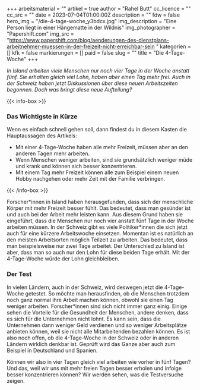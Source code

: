 +++
arbeitsmaterial = ""
artikel = true
author = "Rahel Butt"
cc_licence = ""
cc_src = ""
date = 2023-07-04T01:00:00Z
description = ""
fdw = false
hero_img = "/die-4-tage-woche_y3bdcx.jpg"
img_description = "Eine Person liegt in einer Hängematte in der Wildnis"
img_photographer = "Papershift.com"
img_src = "https://www.papershift.com/blog/aenderungen-des-dienstplans-arbeitnehmer-muessen-in-der-freizeit-nicht-erreichbar-sein "
kategorien = []
kfk = false
markierungen = []
paid = false
slug = ""
title = "Die 4-Tage-Woche"
+++

_In Island arbeiten viele Menschen nur noch vier Tage in der Woche anstatt fünf. Sie erhalten gleich viel Lohn, haben aber einen Tag mehr frei. Auch in der Schweiz haben jetzt Diskussionen über diese neuen Arbeitszeiten begonnen. Doch was bringt diese neue Aufteilung?_

{{< info-box >}} <h3>Das Wichtigste in Kürze</h3>

<p>Wenn es einfach schnell gehen soll, dann findest du in diesem Kasten die Hauptaussagen des Artikels:</p>

<ul>

<li>Mit einer 4-Tage-Woche haben alle mehr Freizeit, müssen aber an den anderen Tagen mehr arbeiten.</li>

<li>Wenn Menschen weniger arbeiten, sind sie grundsätzlich weniger müde und krank und können sich besser konzentrieren.</li>

<li>Mit einem Tag mehr Freizeit können alle zum Beispiel einem neuen Hobby nachgehen oder mehr Zeit mit der Familie verbringen.</li>

</ul> {{< /info-box >}}

Forscher\*innen in Island haben herausgefunden, dass sich der menschliche Körper mit mehr Freizeit besser fühlt. Das bedeutet, dass man gesünder ist und auch bei der Arbeit mehr leisten kann. Aus diesem Grund haben sie eingeführt, dass die Menschen nur noch vier anstatt fünf Tage in der Woche arbeiten müssen. In der Schweiz gibt es viele Politiker*innen die sich jetzt auch für eine kürzere Arbeitswoche einsetzen. Momentan ist es natürlich an den meisten Arbeitsorten möglich Teilzeit zu arbeiten. Das bedeutet, dass man beispielsweise nur zwei Tage arbeitet. Der Unterschied zu Island ist aber, dass man so auch nur den Lohn für diese beiden Tage erhält. Mit der 4-Tage-Woche würde der Lohn gleichbleiben.

### Der Test

In vielen Ländern, auch in der Schweiz, wird deswegen jetzt die 4-Tage-Woche getestet. So möchte man herausfinden, ob die Menschen trotzdem noch ganz normal ihre Arbeit machen können, obwohl sie einen Tag weniger arbeiten. Forscher*innen sind sich nicht immer ganz einig. Einige sehen die Vorteile für die Gesundheit der Menschen, andere denken, dass es sich für die Unternehmen nicht lohnt. Es kann sein, dass die Unternehmen dann weniger Geld verdienen und so weniger Arbeitsplätze anbieten können, weil sie nicht alle Mitarbeitenden bezahlen können. Es ist also noch offen, ob die 4-Tage-Woche in der Schweiz oder in anderen Ländern wirklich denkbar ist. Geprüft wird das Ganze aber auch zum Beispiel in Deutschland und Spanien.

Können wir also in vier Tagen gleich viel arbeiten wie vorher in fünf Tagen? Und das, weil wir uns mit mehr freien Tagen besser erholen und infolge besser konzentrieren können? Wir werden sehen, was die Testversuche zeigen. 
